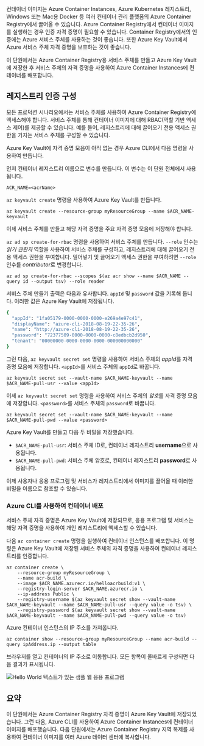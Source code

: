 컨테이너 이미지는 Azure Container Instances, Azure Kubernetes 레지스트리, Windows 또는 Mac용 Docker 등 여러 컨테이너 관리 플랫폼의 Azure Container Registry에서 끌어올 수 있습니다. Azure Container Registry에서 컨테이너 이미지를 실행하는 경우 인증 자격 증명이 필요할 수 있습니다. Container Registry에서의 인증에는 Azure 서비스 주체를 사용하는 것이 좋습니다. 또한 Azure Key Vault에서 Azure 서비스 주체 자격 증명을 보호하는 것이 좋습니다.

이 단원에서는 Azure Container Registry용 서비스 주체를 만들고 Azure Key Vault에 저장한 후 서비스 주체의 자격 증명을 사용하여 Azure Container Instances에 컨테이너를 배포합니다.

## <a name="configure-registry-authentication"></a>레지스트리 인증 구성

모든 프로덕션 시나리오에서는 서비스 주체를 사용하여 Azure Container Registry에 액세스해야 합니다. 서비스 주체를 통해 컨테이너 이미지에 대해 RBAC(역할 기반 액세스 제어)를 제공할 수 있습니다. 예를 들어, 레지스트리에 대해 끌어오기 전용 액세스 권한을 가지는 서비스 주체를 구성할 수 있습니다.

Azure Key Vault에 자격 증명 모음이 아직 없는 경우 Azure CLI에서 다음 명령을 사용하여 만듭니다.

먼저 컨테이너 레지스트리 이름으로 변수를 만듭니다. 이 변수는 이 단원 전체에서 사용됩니다.

```azurecli
ACR_NAME=<acrName>
```

`az keyvault create` 명령을 사용하여 Azure Key Vault를 만듭니다.

```azurecli
az keyvault create --resource-group myResourceGroup --name $ACR_NAME-keyvault
```

이제 서비스 주체를 만들고 해당 자격 증명을 주요 자격 증명 모음에 저장해야 합니다.

`az ad sp create-for-rbac` 명령을 사용하여 서비스 주체를 만듭니다. `--role` 인수는 *읽기 권한자* 역할을 사용하여 서비스 주체를 구성하고, 레지스트리에 대해 끌어오기 전용 액세스 권한을 부여합니다. 밀어넣기 및 끌어오기 액세스 권한을 부여하려면 `--role` 인수를 *contributor*로 변경합니다.

```azurecli
az ad sp create-for-rbac --scopes $(az acr show --name $ACR_NAME --query id --output tsv) --role reader
```

서비스 주체 만들기 출력은 다음과 유사합니다. `appId` 및 `password` 값을 기록해 둡니다. 이러한 값은 Azure Key Vault에 저장됩니다.

```bash
{
  "appId": "1fa05179-0000-0000-0000-e269a4e97c41",
  "displayName": "azure-cli-2018-08-19-22-35-26",
  "name": "http://azure-cli-2018-08-19-22-35-26",
  "password": "72377509-0000-0000-0000-c8edbcb2d950",
  "tenant": "00000000-0000-0000-0000-000000000000"
}
```

그런 다음, `az keyvault secret set` 명령을 사용하여 서비스 주체의 *appId*를 자격 증명 모음에 저장합니다. `<appId>`를 서비스 주체의 `appId`로 바꿉니다.

```azurecli
az keyvault secret set --vault-name $ACR_NAME-keyvault --name $ACR_NAME-pull-usr --value <appId>
```

이제 `az keyvault secret set` 명령을 사용하여 서비스 주체의 *암호*를 자격 증명 모음에 저장합니다. `<password>`를 서비스 주체의 `password`로 바꿉니다.

```azurecli
az keyvault secret set --vault-name $ACR_NAME-keyvault --name $ACR_NAME-pull-pwd --value <password>
```

Azure Key Vault를 만들고 다음 두 비밀을 저장했습니다.

* `$ACR_NAME-pull-usr`: 서비스 주체 ID로, 컨테이너 레지스트리 **username**으로 사용됩니다.
* `$ACR_NAME-pull-pwd`: 서비스 주체 암호로, 컨테이너 레지스트리 **password**로 사용됩니다.

이제 사용자나 응용 프로그램 및 서비스가 레지스트리에서 이미지를 끌어올 때 이러한 비밀을 이름으로 참조할 수 있습니다.

### <a name="deploy-a-container-with-azure-cli"></a>Azure CLI를 사용하여 컨테이너 배포

서비스 주체 자격 증명은 Azure Key Vault에 저장되므로, 응용 프로그램 및 서비스는 해당 자격 증명을 사용하여 개인 레지스트리에 액세스할 수 있습니다.

다음 `az container create` 명령을 실행하여 컨테이너 인스턴스를 배포합니다. 이 명령은 Azure Key Vault에 저장된 서비스 주체의 자격 증명을 사용하여 컨테이너 레지스트리를 인증합니다.

```azurecli
az container create \
    --resource-group myResourceGroup \
    --name acr-build \
    --image $ACR_NAME.azurecr.io/helloacrbuild:v1 \
    --registry-login-server $ACR_NAME.azurecr.io \
    --ip-address Public \
    --registry-username $(az keyvault secret show --vault-name $ACR_NAME-keyvault --name $ACR_NAME-pull-usr --query value -o tsv) \
    --registry-password $(az keyvault secret show --vault-name $ACR_NAME-keyvault --name $ACR_NAME-pull-pwd --query value -o tsv)
```

Azure 컨테이너 인스턴스의 IP 주소를 가져옵니다.

```azurecli
az container show --resource-group myResourceGroup --name acr-build --query ipAddress.ip --output table
```

브라우저를 열고 컨테이너의 IP 주소로 이동합니다. 모든 항목이 올바르게 구성되면 다음 결과가 표시됩니다.

![Hello World 텍스트가 있는 샘플 웹 응용 프로그램](../media/hello.png)

## <a name="summary"></a>요약

이 단원에서는 Azure Container Registry 자격 증명이 Azure Key Vault에 저장되었습니다. 그런 다음, Azure CLI를 사용하여 Azure Container Instances에 컨테이너 이미지를 배포했습니다. 다음 단원에서는 Azure Container Registry 지역 복제를 사용하여 컨테이너 이미지를 여러 Azure 데이터 센터에 복사합니다.
